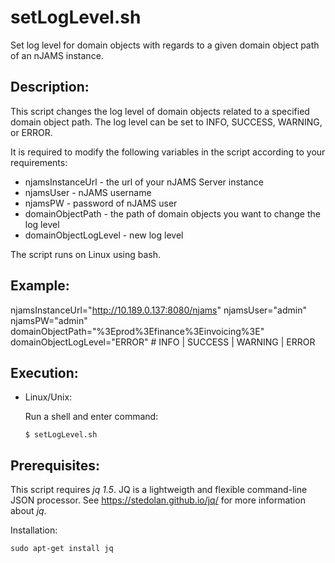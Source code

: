 # setLogLevel.sh
Set log level for domain objects with regards to a given domain object path of an nJAMS instance.

## Description:

This script changes the log level of domain objects related to a specified domain object path. The log level can be set to INFO, SUCCESS, WARNING, or ERROR.

It is required to modify the following variables in the script according to your requirements:
* njamsInstanceUrl - the url of your nJAMS Server instance
* njamsUser - nJAMS username
* njamsPW - password of nJAMS user
* domainObjectPath - the path of domain objects you want to change the log level
* domainObjectLogLevel - new log level

The script runs on Linux using bash.

## Example:

njamsInstanceUrl="http://10.189.0.137:8080/njams"
njamsUser="admin"
njamsPW="admin"
domainObjectPath="%3Eprod%3Efinance%3Einvoicing%3E"
domainObjectLogLevel="ERROR" # INFO | SUCCESS | WARNING | ERROR

## Execution:

* Linux/Unix:

  Run a shell and enter command:

  ```
  $ setLogLevel.sh
  ```
## Prerequisites:

  This script requires *jq 1.5*. JQ is a lightweigth and flexible command-line JSON processor. See https://stedolan.github.io/jq/ for more information about *jq*.

  Installation: 
  
  ```
  sudo apt-get install jq
  ```
